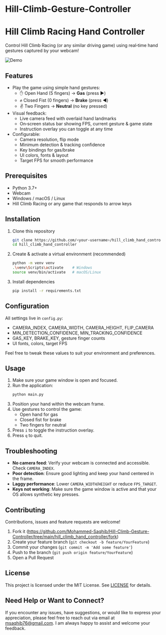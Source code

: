 # Hill-Climb-Gesture-Controller

# Hill Climb Racing Hand Controller

Control Hill Climb Racing (or any similar driving game) using real‑time hand gestures captured by your webcam!

![Demo](docs/demo.gif)

## Features

- Play the game using simple hand gestures:
  - ✋ Open Hand (5 fingers) → **Gas** (press ▶️)
  - ✊ Closed Fist (0 fingers) → **Brake** (press ◀️)
  - ✌️ Two Fingers → **Neutral** (no key pressed)
- Visual feedback:
  - Live camera feed with overlaid hand landmarks
  - On‑screen status bar showing FPS, current gesture & game state
  - Instruction overlay you can toggle at any time
- Configurable:
  - Camera resolution, flip mode
  - Minimum detection & tracking confidence
  - Key bindings for gas/brake
  - UI colors, fonts & layout
  - Target FPS for smooth performance

## Prerequisites

- Python 3.7+
- Webcam
- Windows / macOS / Linux
- Hill Climb Racing or any game that responds to arrow keys

## Installation

1. Clone this repository  
   ```bash
   git clone https://github.com/<your‑username>/hill_climb_hand_controller.git
   cd hill_climb_hand_controller
   ```
2. Create & activate a virtual environment (recommended)  
   ```bash
   python -m venv venv
   .\venv\Scripts\activate    # Windows
   source venv/bin/activate   # macOS/Linux
   ```
3. Install dependencies  
   ```bash
   pip install -r requirements.txt
   ```

## Configuration

All settings live in `config.py`:

- CAMERA_INDEX, CAMERA_WIDTH, CAMERA_HEIGHT, FLIP_CAMERA  
- MIN_DETECTION_CONFIDENCE, MIN_TRACKING_CONFIDENCE  
- GAS_KEY, BRAKE_KEY, gesture finger counts  
- UI fonts, colors, target FPS  

Feel free to tweak these values to suit your environment and preferences.

## Usage

1. Make sure your game window is open and focused.
2. Run the application:  
   ```bash
   python main.py
   ```
3. Position your hand within the webcam frame.
4. Use gestures to control the game:
   - Open hand for gas
   - Closed fist for brake
   - Two fingers for neutral
5. Press `i` to toggle the instruction overlay.
6. Press `q` to quit.

## Troubleshooting

- **No camera feed**: Verify your webcam is connected and accessible. Check `CAMERA_INDEX`.
- **Poor detection**: Ensure good lighting and keep your hand centered in the frame.
- **Laggy performance**: Lower `CAMERA_WIDTH`/`HEIGHT` or reduce `FPS_TARGET`.
- **Keys not working**: Make sure the game window is active and that your OS allows synthetic key presses.

## Contributing

Contributions, issues and feature requests are welcome!  
1. Fork it (<https://github.com/Mohammed-Saqhib/Hill-Climb-Gesture-Controller/tree/main/hill_climb_hand_controller/fork>)  
2. Create your feature branch (`git checkout -b feature/YourFeature`)  
3. Commit your changes (`git commit -m 'Add some feature'`)  
4. Push to the branch (`git push origin feature/YourFeature`)  
5. Open a Pull Request

## License

This project is licensed under the MIT License. See [LICENSE](LICENSE) for details.

## Need Help or Want to Connect?
If you encounter any issues, have suggestions, or would like to express your appreciation, please feel free to reach out via email at msaqhib76@gmail.com. I am always happy to assist and welcome your feedback.
